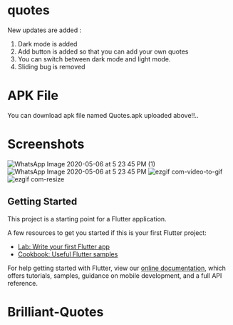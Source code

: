 # quotes

New updates are added :
1. Dark mode is added
2. Add button is added so that you can add your own quotes
3. You can switch between dark mode and light mode.
4. Sliding bug is removed


# APK File

You can download apk file named Quotes.apk uploaded above!!..

# Screenshots


![WhatsApp Image 2020-05-06 at 5 23 45 PM (1)](https://user-images.githubusercontent.com/42396114/81174023-ad2a2500-8fbe-11ea-9e24-f765d0260faa.jpeg)      ![WhatsApp Image 2020-05-06 at 5 23 45 PM](https://user-images.githubusercontent.com/42396114/81174159-efebfd00-8fbe-11ea-9228-fa15f1bcfbd9.jpeg)    ![ezgif com-video-to-gif](https://user-images.githubusercontent.com/42396114/81174781-0fcff080-8fc0-11ea-82b3-02b95443a410.gif)   ![ezgif com-resize](https://user-images.githubusercontent.com/42396114/81174972-663d2f00-8fc0-11ea-8e9f-cb4cc60dd738.gif)



## Getting Started

This project is a starting point for a Flutter application.

A few resources to get you started if this is your first Flutter project:

- [Lab: Write your first Flutter app](https://flutter.dev/docs/get-started/codelab)
- [Cookbook: Useful Flutter samples](https://flutter.dev/docs/cookbook)

For help getting started with Flutter, view our
[online documentation](https://flutter.dev/docs), which offers tutorials,
samples, guidance on mobile development, and a full API reference.
# Brilliant-Quotes
